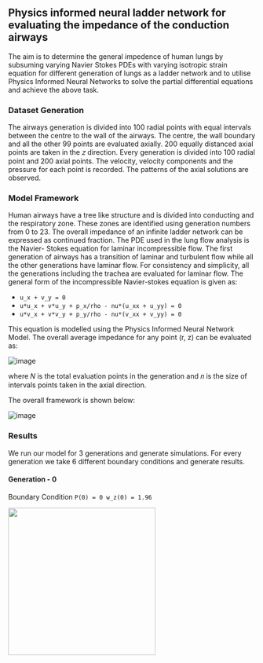## Physics informed neural ladder network for evaluating the impedance of the conduction airways
The aim is to determine the general impedence of human lungs by subsuming varying Navier Stokes PDEs with varying isotropic strain equation for different generation of lungs as a ladder network and to utilise Physics Informed Neural Networks to solve the partial differential equations and achieve the above task.

### Dataset Generation
The airways generation is divided into 100 radial points with equal intervals between the centre to the wall of the airways. The centre, the wall boundary and all the other 99 points are evaluated axially. 200 equally distanced axial points are taken in the 𝑧 direction. Every generation is divided into 100 radial point and 200 axial points. The velocity, velocity components and the pressure for each point is recorded. The patterns of the axial solutions are observed.

### Model Framework
Human airways have a tree like structure and is divided into conducting and the respiratory zone. These zones are identified using generation numbers from 0 to 23. The overall impedance of an infinite ladder network can be expressed as continued fraction. The PDE used in the lung flow analysis is the Navier-
Stokes equation for laminar incompressible flow. The first generation of airways has a transition of laminar and turbulent flow while all the other generations have laminar flow. For consistency and simplicity, all the generations including the trachea are evaluated for laminar flow. The general form of the incompressible Navier-stokes equation is given as:
* `u_x + v_y = 0`
* `u*u_x + v*u_y + p_x/rho - nu*(u_xx + u_yy) = 0`
* `u*v_x + v*v_y + p_y/rho - nu*(v_xx + v_yy) = 0`

This equation is modelled using the Physics Informed Neural Network Model. 
The overall average impedance for any point (r, z) can be evaluated as:

![image](https://user-images.githubusercontent.com/58564764/199502410-6e5cca3c-4091-48fc-add6-e334e59369ee.png)

where 𝑁 is the total evaluation points in the generation and 𝑛 is the size of intervals points taken in the axial direction. 

The overall framework is shown below:

![image](https://user-images.githubusercontent.com/58564764/199503180-f8c7d8e7-d370-4be7-a88c-24d92efc22fe.png)

### Results
We run our model for 3 generations and generate simulations. For every generation we take 6 different boundary conditions and generate results.

#### Generation - 0 
Boundary  Condition `P(0) = 0 w_z(0) = 1.96`

<img src="https://user-images.githubusercontent.com/58564764/199504751-48d14282-227d-472a-9cea-023eb326c42a.png" height="300">
